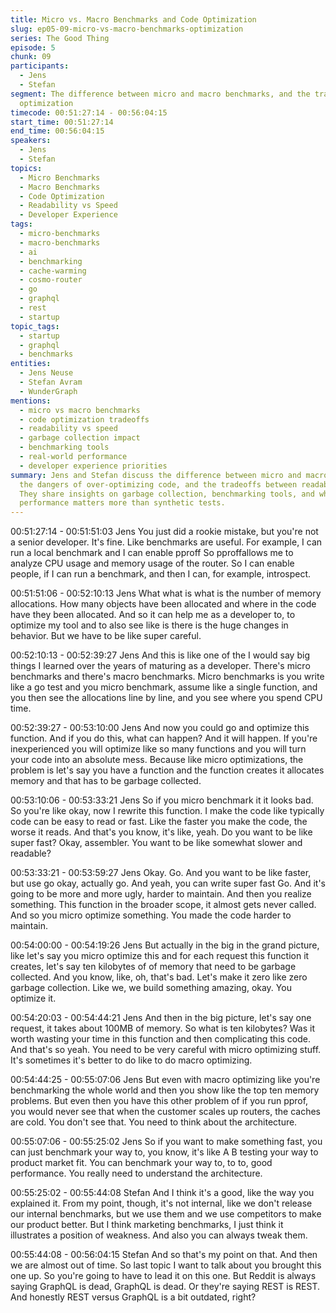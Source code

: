 ```yaml
---
title: Micro vs. Macro Benchmarks and Code Optimization
slug: ep05-09-micro-vs-macro-benchmarks-optimization
series: The Good Thing
episode: 5
chunk: 09
participants:
  - Jens
  - Stefan
segment: The difference between micro and macro benchmarks, and the tradeoffs in code
  optimization
timecode: 00:51:27:14 - 00:56:04:15
start_time: 00:51:27:14
end_time: 00:56:04:15
speakers:
  - Jens
  - Stefan
topics:
  - Micro Benchmarks
  - Macro Benchmarks
  - Code Optimization
  - Readability vs Speed
  - Developer Experience
tags:
  - micro-benchmarks
  - macro-benchmarks
  - ai
  - benchmarking
  - cache-warming
  - cosmo-router
  - go
  - graphql
  - rest
  - startup
topic_tags:
  - startup
  - graphql
  - benchmarks
entities:
  - Jens Neuse
  - Stefan Avram
  - WunderGraph
mentions:
  - micro vs macro benchmarks
  - code optimization tradeoffs
  - readability vs speed
  - garbage collection impact
  - benchmarking tools
  - real-world performance
  - developer experience priorities
summary: Jens and Stefan discuss the difference between micro and macro benchmarks,
  the dangers of over-optimizing code, and the tradeoffs between readability and speed.
  They share insights on garbage collection, benchmarking tools, and why real-world
  performance matters more than synthetic tests.
---
```


00:51:27:14 - 00:51:51:03
Jens
You just did a rookie mistake, but you're not a senior developer. It's fine. Like benchmarks are
useful. For example, I can run a local benchmark and I can enable pproff So pproffallows me to
analyze CPU usage and memory usage of the router. So I can enable people, if I can run a
benchmark, and then I can, for example, introspect.

00:51:51:06 - 00:52:10:13
Jens
What what is what is the number of memory allocations. How many objects have been allocated
and where in the code have they been allocated. And so it can help me as a developer to, to
optimize my tool and to also see like is there is the huge changes in behavior. But we have to be
like super careful.

00:52:10:13 - 00:52:39:27
Jens
And this is like one of the I would say big things I learned over the years of maturing as a
developer. There's micro benchmarks and there's macro benchmarks. Micro benchmarks is you
write like a go test and you micro benchmark, assume like a single function, and you then see
the allocations line by line, and you see where you spend CPU time.

00:52:39:27 - 00:53:10:00
Jens
And now you could go and optimize this function. And if you do this, what can happen? And it
will happen. If you're inexperienced you will optimize like so many functions and you will turn
your code into an absolute mess. Because like micro optimizations, the problem is let's say you
have a function and the function creates it allocates memory and that has to be garbage
collected.

00:53:10:06 - 00:53:33:21
Jens
So if you micro benchmark it it looks bad. So you're like okay, now I rewrite this function. I make
the code like typically code can be easy to read or fast. Like the faster you make the code, the
worse it reads. And that's you know, it's like, yeah. Do you want to be like super fast? Okay,
assembler. You want to be like somewhat slower and readable?

00:53:33:21 - 00:53:59:27
Jens
Okay. Go. And you want to be like faster, but use go okay, actually go. And yeah, you can write
super fast Go. And it's going to be more and more ugly, harder to maintain. And then you realize
something. This function in the broader scope, it almost gets never called. And so you micro
optimize something. You made the code harder to maintain.

00:54:00:00 - 00:54:19:26
Jens
But actually in the big in the grand picture, like let's say you micro optimize this and for each
request this function it creates, let's say ten kilobytes of of memory that need to be garbage
collected. And you know, like, oh, that's bad. Let's make it zero like zero garbage collection. Like
we, we build something amazing, okay. You optimize it.

00:54:20:03 - 00:54:44:21
Jens
And then in the big picture, let's say one request, it takes about 100MB of memory. So what is
ten kilobytes? Was it worth wasting your time in this function and then complicating this code.
And that's so yeah. You need to be very careful with micro optimizing stuff. It's sometimes it's
better to do like to do macro optimizing.

00:54:44:25 - 00:55:07:06
Jens
But even with macro optimizing like you're benchmarking the whole world and then you show
like the top ten memory problems. But even then you have this other problem of if you run pprof,
you would never see that when the customer scales up routers, the caches are cold. You don't
see that. You need to think about the architecture.

00:55:07:06 - 00:55:25:02
Jens
So if you want to make something fast, you can just benchmark your way to, you know, it's like A
B testing your way to product market fit. You can benchmark your way to, to to, good
performance. You really need to understand the architecture.

00:55:25:02 - 00:55:44:08
Stefan
And I think it's a good, like the way you explained it. From my point, though, it's not internal, like
we don't release our internal benchmarks, but we use them and we use competitors to make
our product better. But I think marketing benchmarks, I just think it illustrates a position of
weakness. And also you can always tweak them.

00:55:44:08 - 00:56:04:15
Stefan
And so that's my point on that. And then we are almost out of time. So last topic I want to talk
about you brought this one up. So you're going to have to lead it on this one. But Reddit is
always saying GraphQL is dead, GraphQL is dead. Or they're saying REST is REST. And
honestly REST versus GraphQL is a bit outdated, right?